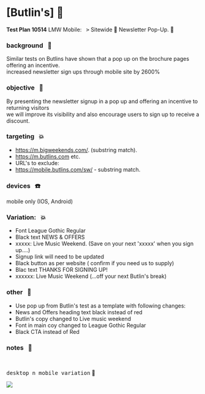 # [Butlin's]  :rocket:
****Test Plan 10514****
LMW Mobile: &nbsp; <kbd>></kbd> Sitewide :dragon: Newsletter Pop-Up. :mushroom:

### background &nbsp; :bell:
Similar tests on Butlins have shown that a pop up on the brochure pages offering an incentive.    
increased newsletter sign ups through mobile site by 2600%


### objective &nbsp; :book:
By presenting the newsletter signup in a pop up and offering an incentive to returning visitors     
we will improve its visibility and also encourage users to sign up to receive a discount.


### targeting &nbsp; :boom:
* https://m.bigweekends.com/. (substring match).      
* https://m.butlins.com etc.       
* URL's to exclude:    
* https://mobile.butlins.com/sw/ - substring match.          

### devices &nbsp; :phone:      
mobile only (IOS, Android)

### Variation: &nbsp; :boom:
- Font League Gothic Regular
- Black text NEWS & OFFERS
- xxxxx: Live Music Weekend. (Save on your next 'xxxxx' when you sign up....)
- Signup link will need to be updated
- Black button as per website ( confirm if you need us to supply)
- Blac text THANKS FOR SIGNING UP!
- xxxxxx: Live Music Weekend  (...off your next Butlin's break)


### other  &nbsp; :ledger:
- Use pop up from Butlin's test as a template with following changes:
-	News and Offers heading text black instead of red
-  Butlin's copy changed to Live music weekend
-  Font in main coy changed to League Gothic Regular
-  Black CTA instead of Red


### notes &nbsp; :snake:      







<br/>

<kbd>desktop n mobile variation</kbd>  :rocket:          

![](/images/xxx.png)      







